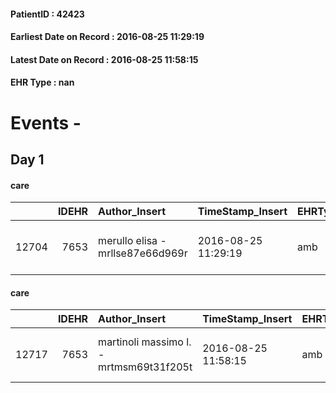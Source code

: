 
#### PatientID : 42423
#### Earliest Date on Record : 2016-08-25 11:29:19
#### Latest Date on Record : 2016-08-25 11:58:15
#### EHR Type : nan

# Events - 

## Day 1

#### care
|       |   IDEHR | Author_Insert                    | TimeStamp_Insert    | EHRType   |   PatientID |   IDGESTIONE_AUSILI |   opt_annulla_consegna | ds_note_x   | dt_Ric_consegna     | opt_ausilio                    |
|------:|--------:|:---------------------------------|:--------------------|:----------|------------:|--------------------:|-----------------------:|:------------|:--------------------|:-------------------------------|
| 12704 |    7653 | merullo elisa - mrllse87e66d969r | 2016-08-25 11:29:19 | amb       |       42423 |               12609 |                      0 | little one  | 2016-08-25 00:00:00 | folding wheelchair outdoor # 3 |

#### care
|       |   IDEHR | Author_Insert                           | TimeStamp_Insert    | EHRType   |   PatientID |   IDGESTIONE_AUSILI |   ds_ncons |   opt_annulla_consegna | ds_note_x   | dt_Ric_consegna     | dt_ric_cons_forn    | opt_ausilio                    |
|------:|--------:|:----------------------------------------|:--------------------|:----------|------------:|--------------------:|-----------:|-----------------------:|:------------|:--------------------|:--------------------|:-------------------------------|
| 12717 |    7653 | martinoli massimo l. - mrtmsm69t31f205t | 2016-08-25 11:58:15 | amb       |       42423 |               12623 |      28554 |                      0 | little one  | 2016-08-25 00:00:00 | 2016-08-25 00:00:00 | folding wheelchair outdoor # 3 |


